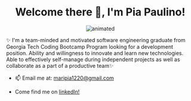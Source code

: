 <h1 align= "center"> Welcome there 👋, I'm Pia Paulino!</h1>

<p align = "center">
 <img src="https://media4.giphy.com/media/l0HlNaQ6gWfllcjDO/giphy.gif?cid=790b76111607a06772cdb4ab05a68074f55914aa4da2a4cd&rid=giphy.gif&ct=g" alt= "animated"/></p>
<p align = "center">
  
✨ I'm a team-minded and motivated software engineering graduate from Georgia Tech Coding Bootcamp Program looking for a development position. Ability and willingness to innovate and learn new technologies. Able to effectively self-manage during independent projects as well as collaborate as a part of a productive team✨</p>



<link rel="stylesheet" href=
"https://cdnjs.cloudflare.com/ajax/libs/font-awesome/5.9.0/css/all.css">

- 📫 Email me at: maripia1220@gmail.com

- Come find me on [linkedIn!](https://www.linkedin.com/in/pia-paulino-a7862684/)






